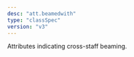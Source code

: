 ```yaml
---
desc: "att.beamedwith"
type: "classSpec"
version: "v3"
---
```


Attributes indicating cross-staff beaming.